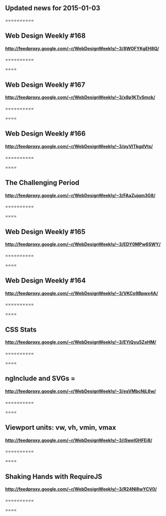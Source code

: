 ## Updated news for 2015-01-03 

==========
## Web Design Weekly #168
#### http://feedproxy.google.com/~r/WebDesignWeekly/~3/8WOFYKgEH8Q/

==========

====
## Web Design Weekly #167
#### http://feedproxy.google.com/~r/WebDesignWeekly/~3/x8p1KTvSmck/

==========

====
## Web Design Weekly #166
#### http://feedproxy.google.com/~r/WebDesignWeekly/~3/pyVlTkgdVts/

==========

====
## The Challenging Period
#### http://feedproxy.google.com/~r/WebDesignWeekly/~3/FAaZujqm3G8/

==========

====
## Web Design Weekly #165
#### http://feedproxy.google.com/~r/WebDesignWeekly/~3/EDY0MPw6SWY/

==========

====
## Web Design Weekly #164
#### http://feedproxy.google.com/~r/WebDesignWeekly/~3/VKCo9Bpwx4A/

==========

====
## CSS Stats
#### http://feedproxy.google.com/~r/WebDesignWeekly/~3/EYiQyu5ZeHM/

==========

====
## ngInclude and SVGs = 
#### http://feedproxy.google.com/~r/WebDesignWeekly/~3/esVMbcNjL6w/

==========

====
## Viewport units: vw, vh, vmin, vmax
#### http://feedproxy.google.com/~r/WebDesignWeekly/~3/iSwelGHFEi8/

==========

====
## Shaking Hands with RequireJS
#### http://feedproxy.google.com/~r/WebDesignWeekly/~3/R24Nl8wYCV0/

==========

====
